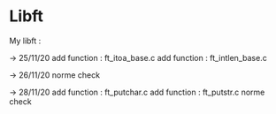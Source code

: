 # Libft

My libft :

-> 25/11/20
add function : ft_itoa_base.c
add function : ft_intlen_base.c

-> 26/11/20
norme check

-> 28/11/20
add function : ft_putchar.c
add function : ft_putstr.c
norme check